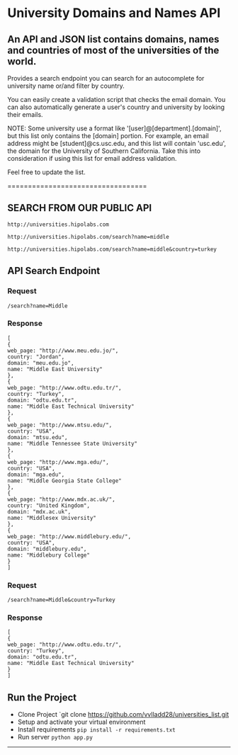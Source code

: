 University Domains and Names API
=================================

An API and JSON list contains domains, names and countries of most of the universities of the world.
-----------------------------------


Provides a search endpoint you can search for an autocomplete for university name or/and filter by country.

You can easily create a validation script that checks the email domain. You can also automatically generate a user's country and university by looking their emails.

NOTE: Some university use a format like '[user]@[department].[domain]', but this list only contains the [domain] portion. For example, an email address might be [student]@cs.usc.edu, and this list will contain 'usc.edu', the domain for the University of Southern California. Take this into consideration if using this list for email address validation.

Feel free to update the list.

==================================

SEARCH FROM OUR PUBLIC API
-----------------

    http://universities.hipolabs.com
    
    http://universities.hipolabs.com/search?name=middle
    
    http://universities.hipolabs.com/search?name=middle&country=turkey
    
API Search Endpoint
-------------

### Request
    /search?name=Middle


### Response
    [
    {
    web_page: "http://www.meu.edu.jo/",
    country: "Jordan",
    domain: "meu.edu.jo",
    name: "Middle East University"
    },
    {
    web_page: "http://www.odtu.edu.tr/",
    country: "Turkey",
    domain: "odtu.edu.tr",
    name: "Middle East Technical University"
    },
    {
    web_page: "http://www.mtsu.edu/",
    country: "USA",
    domain: "mtsu.edu",
    name: "Middle Tennessee State University"
    },
    {
    web_page: "http://www.mga.edu/",
    country: "USA",
    domain: "mga.edu",
    name: "Middle Georgia State College"
    },
    {
    web_page: "http://www.mdx.ac.uk/",
    country: "United Kingdom",
    domain: "mdx.ac.uk",
    name: "Middlesex University"
    },
    {
    web_page: "http://www.middlebury.edu/",
    country: "USA",
    domain: "middlebury.edu",
    name: "Middlebury College"
    }
    ]

### Request
    /search?name=Middle&country=Turkey


### Response
    [
    {
    web_page: "http://www.odtu.edu.tr/",
    country: "Turkey",
    domain: "odtu.edu.tr",
    name: "Middle East Technical University"
    }
    ]


Run the Project
----------------

- Clone Project 
`git clone https://github.com/vvlladd28/universities_list.git
- Setup and activate your virtual environment
- Install requirements
`pip install -r requirements.txt`
- Run server `python app.py`

-------------------
